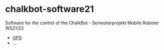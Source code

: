# chalkbot-software21

Software for the control of the ChalkBot - Semesterprojekt Mobile Roboter WS21/22

* [GPS](gps/README.md)
* ...
